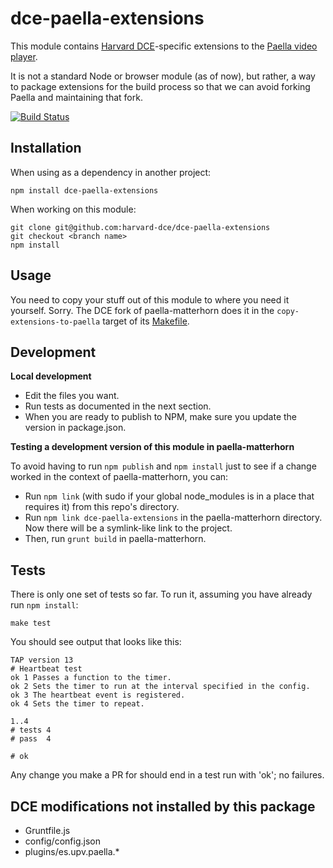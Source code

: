 dce-paella-extensions
=====================

This module contains [Harvard DCE](http://www.dce.harvard.edu/)-specific extensions to the [Paella video player](https://github.com/polimediaupv/paella).

It is not a standard Node or browser module (as of now), but rather, a way to package extensions for the build process so that we can avoid forking Paella and maintaining that fork.

[![Build Status](https://travis-ci.org/harvard-dce/dce-paella-extensions.svg)](https://travis-ci.org/harvard-dce/dce-paella-extensions)

Installation
------------

When using as a dependency in another project:

    npm install dce-paella-extensions

When working on this module:

    git clone git@github.com:harvard-dce/dce-paella-extensions
    git checkout <branch name>
    npm install

Usage
-----

You need to copy your stuff out of this module to where you need it yourself. Sorry. The DCE fork of paella-matterhorn does it in the `copy-extensions-to-paella` target of its [Makefile](https://github.com/harvard-dce/paella-matterhorn/blob/master/Makefile).

Development
-----------

**Local development**

- Edit the files you want.
- Run tests as documented in the next section.
- When you are ready to publish to NPM, make sure you update the version in package.json.

**Testing a development version of this module in paella-matterhorn**

To avoid having to run `npm publish` and `npm install` just to see if a change worked in the context of paella-matterhorn, you can:

- Run `npm link` (with sudo if your global node_modules is in a place that requires it) from this repo's directory.
- Run `npm link dce-paella-extensions` in the paella-matterhorn directory. Now there will be a symlink-like link to the project.
- Then, run `grunt build` in paella-matterhorn.

Tests
-----

There is only one set of tests so far. To run it, assuming you have already run `npm install`:

    make test

You should see output that looks like this:

    TAP version 13
    # Heartbeat test
    ok 1 Passes a function to the timer.
    ok 2 Sets the timer to run at the interval specified in the config.
    ok 3 The heartbeat event is registered.
    ok 4 Sets the timer to repeat.

    1..4
    # tests 4
    # pass  4

    # ok

Any change you make a PR for should end in a test run with 'ok'; no failures.

DCE modifications not installed by this package
-----------------------------------------------

- Gruntfile.js
- config/config.json
- plugins/es.upv.paella.*
